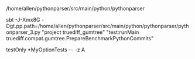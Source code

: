 


/home/allen/pythonparser/src/main/python/pythonparser

sbt -J-Xmx8G -Dgt.pp.path=/home/allen/pythonparser/src/main/python/pythonparser/pythonparser_3.py "project truediff_gumtree" "test:runMain truediff.compat.gumtree.PrepareBenchmarkPythonCommits"


testOnly *MyOptionTests -- -z A

